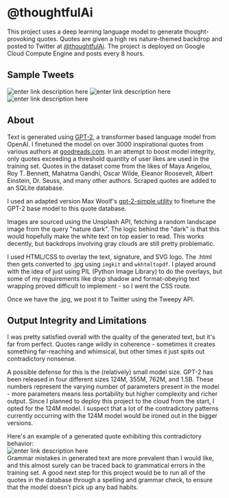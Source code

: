 # @thoughtfulAi

This project uses a deep learning language model to generate thought-provoking quotes. Quotes are given a high res nature-themed backdrop and posted to Twitter at [@thoughtfulAi](https://twitter.com/thoughtfulAi). The project is deployed on Google Cloud Compute Engine and posts every 8 hours.

## Sample Tweets
![enter link description here](https://i.imgur.com/6omsEIM.png)
![enter link description here](https://i.imgur.com/tf8oCUi.png)![enter link description here](https://i.imgur.com/o6K7DO4.png)
## About
Text is generated using [GPT-2](https://github.com/openai/gpt-2), a transformer based language model from OpenAI. I finetuned the model on over 3000 inspirational quotes from various authors at [goodreads.com](goodreads.com). In an attempt to boost model integrity, only quotes exceeding a threshold quantity of user likes are used in the training set. Quotes in the dataset come from the likes of Maya Angelou, Roy T. Bennett, Mahatma Gandhi, Oscar Wilde, Eleanor Roosevelt, Albert Einstein, Dr. Seuss, and many other authors. Scraped quotes are added to an SQLite database.

I used an adapted version Max Woolf's [gpt-2-simple utility](https://github.com/minimaxir/gpt-2-simple) to finetune the GPT-2 base model to this quote database.

Images are sourced using the Unsplash API, fetching a random landscape image from the query "nature dark". The logic behind the "dark" is that this would hopefully make the white text on top easier to read. This works decently, but backdrops involving gray clouds are still pretty problematic.

I used HTML/CSS to overlay the text, signature, and SVG logo. The .html then gets converted to .jpg using `imgkit` and `wkhtmltopdf`. I played around with the idea of just using PIL (Python Image Library) to do the overlays, but some of my requirements like drop shadow and format-obeying text wrapping proved difficult to implement - so I went the CSS route.

Once we have the .jpg, we post it to Twitter using the Tweepy API.

## Output Integrity and Limitations
I was pretty satisfied overall with the quality of the generated text, but it's far from perfect. Quotes range wildly in coherence - sometimes it creates something far-reaching and whimsical, but other times it just spits out contradictory nonsense.

A possible defense for this is the (relatively) small model size. GPT-2 has been released in four different sizes 124M, 355M, 762M, and 1.5B. These numbers represent the varying number of parameters present in the model - more parameters means less portability but higher complexity and richer output. Since I planned to deploy this project to the cloud from the start, I opted for the 124M model. I suspect that a lot of the contradictory patterns currently occurring with the 124M model would be ironed out in the bigger versions. 

Here's an example of a generated quote exhibiting this contradictory behavior:
\
![enter link description here](https://i.imgur.com/iYoqbrL.png)
\
Grammar mistakes in generated text are more prevalent than I would like, and this almost surely can be traced back to grammatical errors in the training set. A good next step for this project would be to run all of the quotes in the database through a spelling and grammar check, to ensure that the model doesn't pick up any bad habits.
